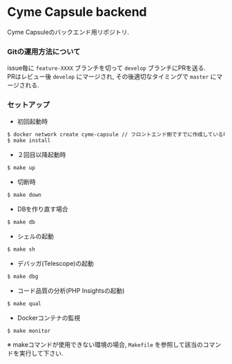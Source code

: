 # Cyme Capsule backend
Cyme Capsuleのバックエンド用リポジトリ.

### Gitの運用方法について

issue毎に `feature-XXXX` ブランチを切って `develop` ブランチにPRを送る.  
PRはレビュー後 `develop` にマージされ, その後適切なタイミングで `master` にマージされる.

### セットアップ

- 初回起動時

```bash
$ docker network create cyme-capsule // フロントエンド側ですでに作成している場合は実行しなくて良い
$ make install
```

- ２回目以降起動時

```bash
$ make up
```

- 切断時

```bash
$ make down
```

- DBを作り直す場合

```bash
$ make db
```

- シェルの起動

```bash
$ make sh
```

- デバッガ(Telescope)の起動

```bash
$ make dbg
```

- コード品質の分析(PHP Insightsの起動)

```bash
$ make qual
```

- Dockerコンテナの監視

```bash
$ make monitor
```

※ makeコマンドが使用できない環境の場合, `Makefile` を参照して該当のコマンドを実行して下さい.